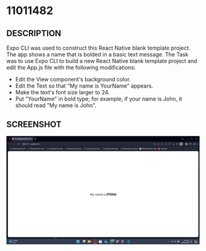 # 11011482

## DESCRIPTION

Expo CLI was used to construct this React Native blank template project. The app shows a name that is bolded in a basic text message.
The Task was to use Expo CLI to build a new React Native blank template project and edit the App.js file with the following modifications:

- Edit the View component's background color.
- Edit the Text so that "My name is YourName" appears.
- Make the text's font size larger to 24.
- Put "YourName" in bold type; for example, if your name is John, it should read "My name is John".

## SCREENSHOT

![Screenshot of the app](./rn-assignment2-ID-11011482/assets/Screenshot%202024-05-24%20145026.png "App Screenshot")
